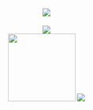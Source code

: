 <h1 align="center">
    <img src="https://readme-typing-svg.herokuapp.com/?lines=console.log(%22Hello%2C%20World!%22);祝您今天愉快呀!&center=true&size=27">
  </a>
</h1>
<div align="center">
    <img  src="https://github-readme-streak-stats.herokuapp.com/?user=yuanmu0814&theme=dark&hide_border=true" />
</div>
<div align="center">
    <img height="137px" src="https://github-readme-stats-git-masterrstaa-rickstaa.vercel.app/api?username=yuanmu0814&hide_title=true&hide_border=true&show_icons=trueline_height=21&text_color=000&icon_color=000&bg_color=0,ea6161,ffc64d,fffc4d,52fa5a&theme=graywhite" />
    <img  src="https://github-readme-stats-git-masterrstaa-rickstaa.vercel.app/api/top-langs/?username=yuanmu0814&hide_title=true&hide_border=true&layout=compact&langs_count=6&text_color=000&icon_color=fff&bg_color=0,52fa5a,4dfcff,c64dff&theme=graywhite" />
</div>
